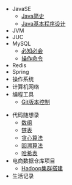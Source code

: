 * JavaSE
  * [Java简史](/ProjectDocs/JavaSE/Java简史.md)
  * [Java基本程序设计](/ProjectDocs/JavaSE/Java基本程序设计.md)
* JVM
* JUC
* MySQL
  * [必知必会](/ProjectDocs/数据库/必知必会.md)
  * [操作命令](/ProjectDocs/数据库/操作命令.md)
* Redis
* Spring
* 操作系统
* 计算机网络
* 编程工具
  * [Git版本控制](/ProjectDocs/Git版本控制.md)
    
[comment]: <> (* Leecode 刷题记录)

[comment]: <> (  * [排序]&#40;/LeetcodeDocs/算法基础/排序/排序.md&#41;)

[comment]: <> (  * [二分]&#40;/LeetcodeDocs/算法基础/二分/二分.md&#41;)

[comment]: <> (  * 前缀和与差分)
    
[comment]: <> (    [前缀和]&#40;/LeetcodeDocs/算法基础/前缀和与差分/前缀和.md&#41;)
    
[comment]: <> (    [差分]&#40;/LeetcodeDocs/算法基础/前缀和与差分/差分.md&#41;)

[comment]: <> (  * [区间合并])

[comment]: <> (  * [双指针算法])

[comment]: <> (  * [高精度]&#40;/LeetcodeDocs/算法基础/高精度/高精度.md&#41;)

[comment]: <> (  * [离散化])
* 代码随想录
  * [数组](/LeetcodeDocs/代码随想录/数组/数组.md)
  * [链表](/LeetcodeDocs/代码随想录/链表/链表.md)
  * [贪心算法](/LeetcodeDocs/代码随想录/贪心/贪心.md)
  * [回溯算法](/LeetcodeDocs/代码随想录/回溯/回溯.md)
  * [哈希表](/LeetcodeDocs/代码随想录/哈希表/哈希表.md)
* 电商数据仓库项目
  * [Hadoop集群搭建](/DataDocs/Hadoop集群搭建.md)
* 生活记录